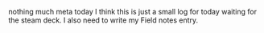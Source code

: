 nothing much meta today I think this is just a small log for today waiting for the steam deck. I also need to write my Field notes entry. 


